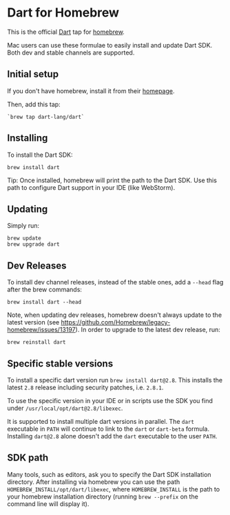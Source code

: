 # Dart for Homebrew

This is the official [Dart][] tap for [homebrew][].

Mac users can use these formulae to easily install and update Dart SDK. Both dev and stable channels are supported.

## Initial setup

If you don't have homebrew, install it from their [homepage][homebrew].

Then, add this tap:

```
`brew tap dart-lang/dart`
```

## Installing

To install the Dart SDK:

```
brew install dart
```

Tip: Once installed, homebrew will print the path to the Dart SDK. Use this path to configure Dart support
in your IDE (like WebStorm).

## Updating

Simply run:

```
brew update
brew upgrade dart
```

## Dev Releases

To install dev channel releases, instead of the stable ones, add a `--head`
flag after the brew commands:

```shell
brew install dart --head
```

Note, when updating dev releases, homebrew doesn't always update to the latest version
(see https://github.com/Homebrew/legacy-homebrew/issues/13197). In order to upgrade to
the latest dev release, run:

```shell
brew reinstall dart
```

## Specific stable versions

To install a specific dart version run `brew install dart@2.8`. 
This installs the latest `2.8` release including security patches, i.e. `2.8.1`.

To use the specific version in your IDE or in scripts use the SDK you find under `/usr/local/opt/dart@2.8/libexec`.

It is supported to install multiple dart versions in parallel. The `dart` executable 
in `PATH` will continue to link to the `dart` or `dart-beta` formula. 
Installing `dart@2.8` alone doesn't add the `dart` executable to the user `PATH`. 

## SDK path

Many tools, such as editors, ask you to specify the Dart SDK installation directory.
After installing via homebrew you can use the path `HOMEBREW_INSTALL/opt/dart/libexec`,
where `HOMEBREW_INSTALL` is the path to your homebrew installation directory (running
`brew --prefix` on the command line will display it).

[homebrew]: http://brew.sh/
[dart]: https://dart.dev
